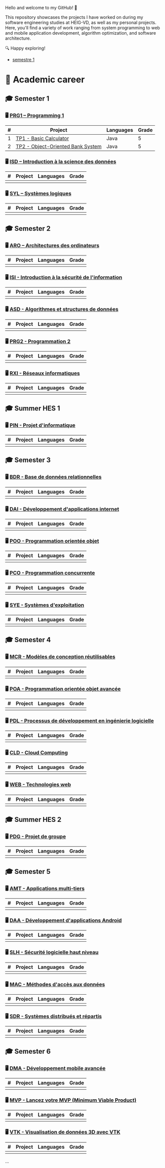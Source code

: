 Hello and welcome to my GitHub! 🚀

This repository showcases the projects I have worked on during my software engineering studies at HEIG-VD, as well as my personal projects. Here, you'll find a variety of work ranging from system programming to web and mobile application development, algorithm optimization, and software architecture.

🔍 Happy exploring!
- [semestre 1](#semester-1)


# 📖 Academic career

## 🎓 **Semester 1**
### 🖥️ [**PRG1 – Programming 1**](https://github.com/CalvinGraf1/prg1)
| #  | Project | Languages | Grade |
|----|---------|-----------|------|
| 1 | [TP1 - Basic Calculator](https://github.com/monrepo/calculatrice) | Java | 5 |
| 2 | [TP2 - Object-Oriented Bank System](https://github.com/monrepo/bank-system) | Java | 5 |

### 🖥️ [**ISD – Introduction à la science des données**](https://github.com/CalvinGraf1/isd)
| #  | Project | Languages | Grade |
|----|---------|-----------|------|
|  |  |  |  |

### 🖥️ [**SYL – Systèmes logiques**](https://github.com/CalvinGraf1/syl)
| #  | Project | Languages | Grade |
|----|---------|-----------|------|
|  |  |  |  |


## 🎓 **Semester 2**
### 🖥️ [**ARO – Architectures des ordinateurs**](https://github.com/CalvinGraf1/aro)
| #  | Project | Languages | Grade |
|----|---------|-----------|------|
|  |  |  |  |

### 🖥️ [**ISI - Introduction à la sécurité de l'information**](https://github.com/CalvinGraf1/isi)
| #  | Project | Languages | Grade |
|----|---------|-----------|------|
|  |  |  |  |

### 🖥️ [**ASD - Algorithmes et structures de données**](https://github.com/CalvinGraf1/asd)
| #  | Project | Languages | Grade |
|----|---------|-----------|------|
|  |  |  |  |

### 🖥️ [**PRG2 - Programmation 2**](https://github.com/CalvinGraf1/prg2)
| #  | Project | Languages | Grade |
|----|---------|-----------|------|
|  |  |  |  |

### 🖥️ [**RXI - Réseaux informatiques**](https://github.com/CalvinGraf1/rxi)
| #  | Project | Languages | Grade |
|----|---------|-----------|------|
|  |  |  |  |

## 🎓 **Summer HES 1**

### 🖥️ [**PIN - Projet d'informatique**](https://github.com/CalvinGraf1/pin)
| #  | Project | Languages | Grade |
|----|---------|-----------|------|
|  |  |  |  |

## 🎓 **Semester 3**
### 🖥️ [**BDR - Base de données relationnelles**](https://github.com/CalvinGraf1/bdr)
| #  | Project | Languages | Grade |
|----|---------|-----------|------|
|  |  |  |  |

### 🖥️ [**DAI - Développement d'applications internet**](https://github.com/CalvinGraf1/dai)
| #  | Project | Languages | Grade |
|----|---------|-----------|------|
|  |  |  |  |

### 🖥️ [**POO - Programmation orientée objet**](https://github.com/CalvinGraf1/poo)
| #  | Project | Languages | Grade |
|----|---------|-----------|------|
|  |  |  |  |

### 🖥️ [**PCO - Programmation concurrente**](https://github.com/CalvinGraf1/pco)
| #  | Project | Languages | Grade |
|----|---------|-----------|------|
|  |  |  |  |

### 🖥️ [**SYE - Systèmes d'exploitation**](https://github.com/CalvinGraf1/sye)
| #  | Project | Languages | Grade |
|----|---------|-----------|------|
|  |  |  |  |

## 🎓 **Semester 4**

### 🖥️ [**MCR - Modèles de conception réutilisables**](https://github.com/CalvinGraf1/mcr)
| #  | Project | Languages | Grade |
|----|---------|-----------|------|
|  |  |  |  |

### 🖥️ [**POA - Programmation orientée objet avancée**](https://github.com/CalvinGraf1/poa)
| #  | Project | Languages | Grade |
|----|---------|-----------|------|
|  |  |  |  |

### 🖥️ [**PDL - Processus de développement en ingénierie logicielle**](https://github.com/CalvinGraf1/pdl)
| #  | Project | Languages | Grade |
|----|---------|-----------|------|
|  |  |  |  |

### 🖥️ [**CLD - Cloud Computing**](https://github.com/CalvinGraf1/cld)
| #  | Project | Languages | Grade |
|----|---------|-----------|------|
|  |  |  |  |

### 🖥️ [**WEB - Technologies web**](https://github.com/CalvinGraf1/web)
| #  | Project | Languages | Grade |
|----|---------|-----------|------|
|  |  |  |  |

## 🎓 **Summer HES 2**

### 🖥️ [**PDG - Projet de groupe**](https://github.com/CalvinGraf1/pdg)
| #  | Project | Languages | Grade |
|----|---------|-----------|------|
|  |  |  |  |

## 🎓 **Semester 5**

### 🖥️ [**AMT - Applications multi-tiers**](https://github.com/CalvinGraf1/amt)
| #  | Project | Languages | Grade |
|----|---------|-----------|------|
|  |  |  |  |

### 🖥️ [**DAA - Développement d'applications Android**](https://github.com/CalvinGraf1/daa)
| #  | Project | Languages | Grade |
|----|---------|-----------|------|
|  |  |  |  |

### 🖥️ [**SLH - Sécurité logicielle haut niveau**](https://github.com/CalvinGraf1/slh)
| #  | Project | Languages | Grade |
|----|---------|-----------|------|
|  |  |  |  |

### 🖥️ [**MAC - Méthodes d'accès aux données**](https://github.com/CalvinGraf1/mac)
| #  | Project | Languages | Grade |
|----|---------|-----------|------|
|  |  |  |  |

### 🖥️ [**SDR - Systèmes distribués et répartis**](https://github.com/CalvinGraf1/sdr)
| #  | Project | Languages | Grade |
|----|---------|-----------|------|
|  |  |  |  |


## 🎓 **Semester 6**

### 🖥️ [**DMA - Développement mobile avancée**](https://github.com/CalvinGraf1/dma)
| #  | Project | Languages | Grade |
|----|---------|-----------|------|
|  |  |  |  |

### 🖥️ [**MVP - Lancez votre MVP (Minimum Viable Product)**](https://github.com/CalvinGraf1/mvp)
| #  | Project | Languages | Grade |
|----|---------|-----------|------|
|  |  |  |  |

### 🖥️ [**VTK - Visualisation de données 3D avec VTK**](https://github.com/CalvinGraf1/vtk)
| #  | Project | Languages | Grade |
|----|---------|-----------|------|
|  |  |  |  |
...
